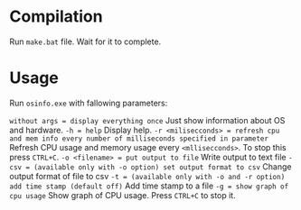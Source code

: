 # Compilation
Run `make.bat` file.
Wait for it to complete.

# Usage
Run `osinfo.exe` with fallowing parameters:

`without args = display everything once`
Just show information about OS and hardware.
`-h = help`
Display help.
`-r <milisecconds> = refresh cpu and mem info every number of milliseconds specified in parameter`
Refresh CPU usage and memory usage every `<mllisecconds>`. To stop this press `CTRL+C`.
`-o <filename> = put output to file`
Write output to text file
`-csv = (available only with -o option) set output format to csv`
Change output format of file to csv
`-t = (available only with -o and -r option) add time stamp (default off)`
Add time stamp to a file
`-g = show graph of cpu usage`
Show graph of CPU usage. Press `CTRL+C` to stop it.
